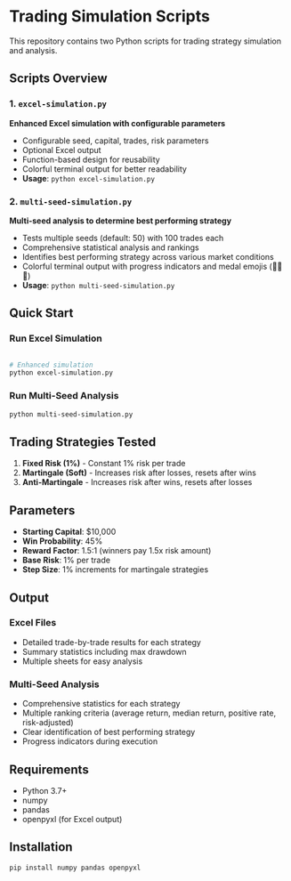 # Trading Simulation Scripts

This repository contains two Python scripts for trading strategy simulation and analysis.

## Scripts Overview


### 1. `excel-simulation.py`
**Enhanced Excel simulation with configurable parameters**
- Configurable seed, capital, trades, risk parameters
- Optional Excel output
- Function-based design for reusability
- Colorful terminal output for better readability
- **Usage**: `python excel-simulation.py`

### 2. `multi-seed-simulation.py`
**Multi-seed analysis to determine best performing strategy**
- Tests multiple seeds (default: 50) with 100 trades each
- Comprehensive statistical analysis and rankings
- Identifies best performing strategy across various market conditions
- Colorful terminal output with progress indicators and medal emojis (🥇🥈🥉)
- **Usage**: `python multi-seed-simulation.py`

## Quick Start

### Run Excel Simulation
```bash

# Enhanced simulation
python excel-simulation.py
```

### Run Multi-Seed Analysis
```bash
python multi-seed-simulation.py
```

## Trading Strategies Tested

1. **Fixed Risk (1%)** - Constant 1% risk per trade
2. **Martingale (Soft)** - Increases risk after losses, resets after wins
3. **Anti-Martingale** - Increases risk after wins, resets after losses

## Parameters

- **Starting Capital**: $10,000
- **Win Probability**: 45%
- **Reward Factor**: 1.5:1 (winners pay 1.5x risk amount)
- **Base Risk**: 1% per trade
- **Step Size**: 1% increments for martingale strategies

## Output

### Excel Files
- Detailed trade-by-trade results for each strategy
- Summary statistics including max drawdown
- Multiple sheets for easy analysis

### Multi-Seed Analysis
- Comprehensive statistics for each strategy
- Multiple ranking criteria (average return, median return, positive rate, risk-adjusted)
- Clear identification of best performing strategy
- Progress indicators during execution

## Requirements

- Python 3.7+
- numpy
- pandas
- openpyxl (for Excel output)

## Installation

```bash
pip install numpy pandas openpyxl
```